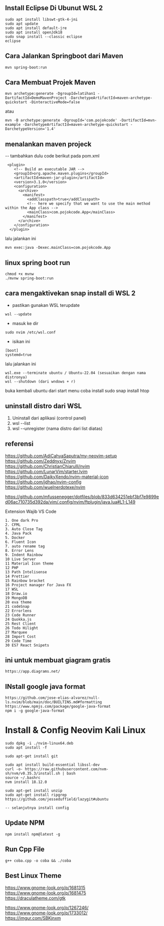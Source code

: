 ## Install Eclipse Di Ubunut WSL 2
```
sudo apt install libswt-gtk-4-jni
sudo apt update
sudo apt install default-jre
sudo apt install openJdk18
sudo snap install --classic eclipse
eclipse
```

## Cara Jalankan Springboot dari Maven
```
mvn spring-boot:run
```
## Cara Membuat Projek Maven
```
mvn archetype:generate -DgroupId=latihan1 -DartifactId=DemoMavenProject -DarchetypeArtifactId=maven-archetype-quickstart -DinteractiveMode=false
```
atau 
```
mvn -B archetype:generate -DgroupId='com.pojokcode' -DartifactId=mvn-example -DarchetypeArtifactId=maven-archetype-quickstart -DarchetypeVersion='1.4'
```

## menalankan maven projeck
-- tambahkan dulu code berikut pada pom.xml
```
 <plugin>
    <!-- Build an executable JAR -->
    <groupId>org.apache.maven.plugins</groupId>
    <artifactId>maven-jar-plugin</artifactId>
    <version>3.1.0</version>
    <configuration>
      <archive>
        <manifest>
          <addClasspath>true</addClasspath>
          <!-- here we specify that we want to use the main method within the App class -->
          <mainClass>com.pojokcode.App</mainClass>
        </manifest>
      </archive>
    </configuration>
  </plugin>
```
lalu jalankan ini
```
mvn exec:java -Dexec.mainClass=com.pojokcode.App
```

## linux spring boot run 
```
chmod +x mvnw
./mvnw spring-boot:run
```

## cara mengaktivekan snap install di WSL 2
- pastikan gunakan WSL terupdate
```
wsl --update
```
- masuk ke dir
```
sudo nvim /etc/wsl.conf
```
- isikan ini
```
[boot]
systemd=true
```
lalu jalankan ini
```
wsl.exe --terminate ubuntu / Ubuntu-22.04 (sesuaikan dengan nama distronya)
wsl --shutdown (dari wndows + r)
```

buka kembali ubuntu dari start menu
coba install sudo snap install htop

## uninstall distro dari WSL
1. Uninstall dari aplikasi (control panel)
2. wsl --list
3. wsl --unregister (nama distro dari list diatas)

## referensi
https://github.com/AdiCahyaSaputra/my-neovim-setup  <br>
https://github.com/Zeddnyx/Znvim  <br>
https://github.com/ChristianChiarulli/nvim  <br>
https://github.com/LunarVim/starter.lvim <br>
https://github.com/DaikyXendo/nvim-material-icon<br>
https://github.com/jdhao/nvim-config
https://github.com/wuelnerdotexe/nvim

https://github.com/mfussenegger/dotfiles/blob/833d634251ebf3bf7e9899ed06ac710735d392da/vim/.config/nvim/ftplugin/java.lua#L1-L149


Extension Wajib VS Code
```
1. One dark Pro
2. CFML
3. Auto Close Tag
4. Java Pack
5. Docker 
6. Fluent Icon
7. auto rename tag
8. Error Lens
9. Indent Rainbow
10 Live Server
11 Material Icon theme
12 PHP
13 Path Intelisense
14 Prettier
15 Rainbow bracket
16 Project manager For Java FX
17 WSL
18 Draw.io
19 MongoDB
20 eva theme
21 codeSnap
22 Errorlens
23 Code Runner
24 Quokka.js
25 Rest Client
26 Todo Hilight
27 Marquee
28 Import Cost
29 Code Time
30 ES7 React Snipets
```
## ini untuk membuat giagram gratis
```
https://app.diagrams.net/
```
## INstall google java format 
```
https://github.com/jose-elias-alvarez/null-ls.nvim/blob/main/doc/BUILTINS.md#formatting
https://www.npmjs.com/package/google-java-format
npm i -g google-java-format
```

# Install & Config Neovim Kali Linux
```
sudo dpkg -i ./nvim-linux64.deb
sudo apt install -f

sudo apt-get install git 

sudo apt install build-essential libssl-dev
curl -o- https://raw.githubusercontent.com/nvm-sh/nvm/v0.35.3/install.sh | bash
source ~/.bashrc
nvm install 18.12.0

sudo apt-get install unzip
sudo apt-get install ripgrep
https://github.com/jesseduffield/lazygit#ubuntu

-- selanjutnya install config
```
## Update NPM
```
npm install npm@latest -g
```
## Run Cpp File 
```
g++ coba.cpp -o coba && ./coba
```
## Best Linux Theme
https://www.gnome-look.org/p/1681315  <br>
https://www.gnome-look.org/p/1681475  <br>
https://draculatheme.com/gtk  <br>

https://www.gnome-look.org/p/1267246/ <br>
https://www.gnome-look.org/p/1733012/ <br>
https://imgur.com/SBKjnxm

